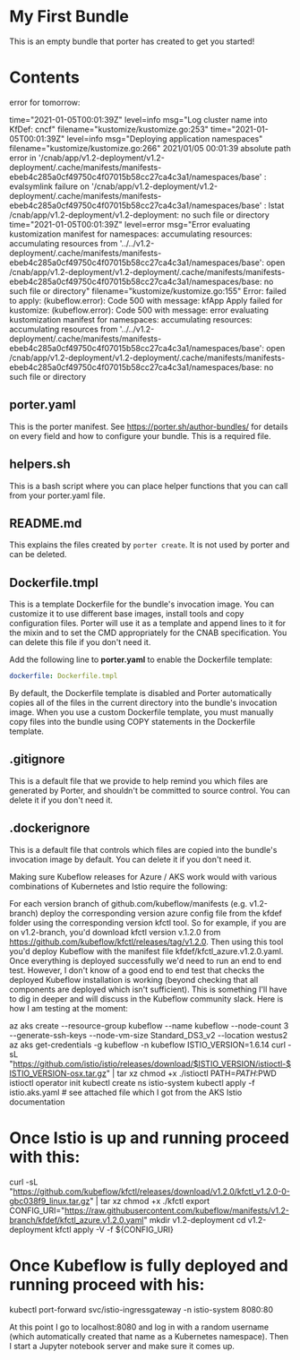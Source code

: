 # My First Bundle

This is an empty bundle that porter has created to get you started!

# Contents

error for tomorrow:

time="2021-01-05T00:01:39Z" level=info msg="Log cluster name into KfDef: cncf" filename="kustomize/kustomize.go:253"
time="2021-01-05T00:01:39Z" level=info msg="Deploying application namespaces" filename="kustomize/kustomize.go:266"
2021/01/05 00:01:39 absolute path error in '/cnab/app/v1.2-deployment/v1.2-deployment/.cache/manifests/manifests-ebeb4c285a0cf49750c4f07015b58cc27ca4c3a1/namespaces/base' : evalsymlink failure on '/cnab/app/v1.2-deployment/v1.2-deployment/.cache/manifests/manifests-ebeb4c285a0cf49750c4f07015b58cc27ca4c3a1/namespaces/base' : lstat /cnab/app/v1.2-deployment/v1.2-deployment: no such file or directory
time="2021-01-05T00:01:39Z" level=error msg="Error evaluating kustomization manifest for namespaces: accumulating resources: accumulating resources from '../../v1.2-deployment/.cache/manifests/manifests-ebeb4c285a0cf49750c4f07015b58cc27ca4c3a1/namespaces/base': open /cnab/app/v1.2-deployment/v1.2-deployment/.cache/manifests/manifests-ebeb4c285a0cf49750c4f07015b58cc27ca4c3a1/namespaces/base: no such file or directory" filename="kustomize/kustomize.go:155"
Error: failed to apply:  (kubeflow.error): Code 500 with message: kfApp Apply failed for kustomize:  (kubeflow.error): Code 500 with message: error evaluating kustomization manifest for namespaces: accumulating resources: accumulating resources from '../../v1.2-deployment/.cache/manifests/manifests-ebeb4c285a0cf49750c4f07015b58cc27ca4c3a1/namespaces/base': open /cnab/app/v1.2-deployment/v1.2-deployment/.cache/manifests/manifests-ebeb4c285a0cf49750c4f07015b58cc27ca4c3a1/namespaces/base: no such file or directory

## porter.yaml

This is the porter manifest. See https://porter.sh/author-bundles/ for 
details on every field and how to configure your bundle. This is a required
file.

## helpers.sh

This is a bash script where you can place helper functions that you can call
from your porter.yaml file.

## README.md

This explains the files created by `porter create`. It is not used by porter and
can be deleted.

## Dockerfile.tmpl

This is a template Dockerfile for the bundle's invocation image. You can
customize it to use different base images, install tools and copy configuration
files. Porter will use it as a template and append lines to it for the mixin and to set
the CMD appropriately for the CNAB specification. You can delete this file if you don't
need it.

Add the following line to **porter.yaml** to enable the Dockerfile template:

```yaml
dockerfile: Dockerfile.tmpl
```

By default, the Dockerfile template is disabled and Porter automatically copies
all of the files in the current directory into the bundle's invocation image. When
you use a custom Dockerfile template, you must manually copy files into the bundle
using COPY statements in the Dockerfile template.

## .gitignore

This is a default file that we provide to help remind you which files are
generated by Porter, and shouldn't be committed to source control. You can
delete it if you don't need it.

## .dockerignore

This is a default file that controls which files are copied into the bundle's
invocation image by default. You can delete it if you don't need it.


Making sure Kubeflow releases for Azure / AKS work would with various combinations of Kubernetes and Istio require the following:

For each version branch of github.com/kubeflow/manifests (e.g. v1.2-branch) deploy the corresponding version azure config file from the kfdef folder using the corresponding version kfctl tool.
So for example, if you are on v1.2-branch, you'd download kfctl version v.1.2.0 from https://github.com/kubeflow/kfctl/releases/tag/v1.2.0. Then using this tool you'd deploy Kubeflow with the manifest file kfdef/kfctl_azure.v1.2.0.yaml.
Once everything is deployed successfully we'd need to run an end to end test. However, I don't know of a good end to end test that checks the deployed Kubeflow installation is working (beyond checking that all components are deployed which isn't sufficient). This is something I'll have to dig in deeper and will discuss in the Kubeflow community slack.
Here is how I am testing at the moment:

az aks create --resource-group kubeflow --name kubeflow --node-count 3 --generate-ssh-keys --node-vm-size Standard_DS3_v2 --location westus2
az aks get-credentials -g kubeflow -n kubeflow
ISTIO_VERSION=1.6.14
curl -sL "https://github.com/istio/istio/releases/download/$ISTIO_VERSION/istioctl-$ISTIO_VERSION-osx.tar.gz" | tar xz
chmod +x ./istioctl
PATH=$PATH:$PWD
istioctl operator init
kubectl create ns istio-system
kubectl apply -f istio.aks.yaml   # see attached file which I got from the AKS Istio documentation

# Once Istio is up and running proceed with this:
curl -sL "https://github.com/kubeflow/kfctl/releases/download/v1.2.0/kfctl_v1.2.0-0-gbc038f9_linux.tar.gz" | tar xz
chmod +x ./kfctl
export CONFIG_URI="https://raw.githubusercontent.com/kubeflow/manifests/v1.2-branch/kfdef/kfctl_azure.v1.2.0.yaml"
mkdir v1.2-deployment
cd v1.2-deployment
kfctl apply -V -f ${CONFIG_URI}

# Once Kubeflow is fully deployed and running proceed with his:
kubectl port-forward svc/istio-ingressgateway -n istio-system 8080:80

At this point I go to localhost:8080 and log in with a random username (which automatically created that name as a Kubernetes namespace). Then I start a Jupyter notebook server and make sure it comes up.